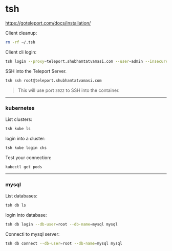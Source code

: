 # tsh

https://goteleport.com/docs/installation/

Client cleanup:
```bash
rm -rf ~/.tsh
```

Client cli login:
```bash
tsh login --proxy=teleport.shubhamtatvamasi.com --user=admin --insecure
```

SSH into the Teleport Server.
```bash
tsh ssh root@teleport.shubhamtatvamasi.com
```
> This will use port `3022` to SSH into the container.

---

### kubernetes

List clusters:
```bash
tsh kube ls
```

login into a cluster:
```bash
tsh kube login cks
```

Test your connection:
```bash
kubectl get pods
```

---

### mysql

List databases:
```bash
tsh db ls
```

login into database:
```bash
tsh db login --db-user=root --db-name=mysql mysql
```

Connecti to mysql server:
```bash
tsh db connect --db-user=root --db-name=mysql mysql
```
